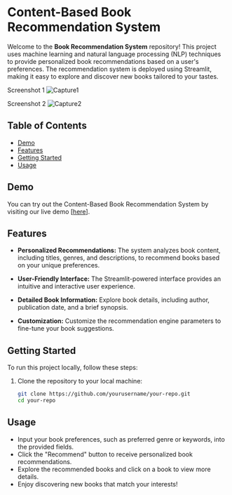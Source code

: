 # Content-Based Book Recommendation System

Welcome to the **Book Recommendation System** repository! This project uses machine learning and natural language processing (NLP) techniques to provide personalized book recommendations based on a user's preferences. The recommendation system is deployed using Streamlit, making it easy to explore and discover new books tailored to your tastes.

Screenshot 1
![Capture1](https://user-images.githubusercontent.com/58501537/199905607-66f7187c-072f-4996-b573-eb8f8c665b63.PNG)


Screenshot 2
![Capture2](https://user-images.githubusercontent.com/58501537/199905657-4d8940ac-8c66-4149-bb97-b9cae1f8afb6.PNG)



## Table of Contents

- [Demo](#demo)
- [Features](#features)
- [Getting Started](#getting-started)
- [Usage](#usage)

## Demo

You can try out the Content-Based Book Recommendation System by visiting our live demo [[here](https://bookismine.herokuapp.com/)].

## Features

- **Personalized Recommendations:** The system analyzes book content, including titles, genres, and descriptions, to recommend books based on your unique preferences.

- **User-Friendly Interface:** The Streamlit-powered interface provides an intuitive and interactive user experience.

- **Detailed Book Information:** Explore book details, including author, publication date, and a brief synopsis.

- **Customization:** Customize the recommendation engine parameters to fine-tune your book suggestions.

## Getting Started

To run this project locally, follow these steps:

1. Clone the repository to your local machine:

   ```bash
   git clone https://github.com/yourusername/your-repo.git
   cd your-repo
   ```

## Usage

 - Input your book preferences, such as preferred genre or keywords, into the provided fields.
 - Click the "Recommend" button to receive personalized book recommendations.
 - Explore the recommended books and click on a book to view more details.
 - Enjoy discovering new books that match your interests!

